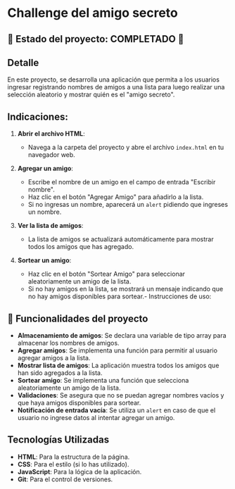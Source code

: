 # Challenge del amigo secreto

## :checkered_flag: Estado del proyecto: COMPLETADO :checkered_flag:

## Detalle

En este proyecto, se desarrolla una aplicación que permita a los usuarios ingresar registrando nombres de amigos a una lista para luego realizar una selección aleatorio y mostrar quién es el "amigo secreto".

## Indicaciones:

1. **Abrir el archivo HTML**:
   - Navega a la carpeta del proyecto y abre el archivo `index.html` en tu navegador web.

2. **Agregar un amigo**:
   - Escribe el nombre de un amigo en el campo de entrada "Escribir nombre".
   - Haz clic en el botón "Agregar Amigo" para añadirlo a la lista.
   - Si no ingresas un nombre, aparecerá un `alert` pidiendo que ingreses un nombre.

3. **Ver la lista de amigos**:
   - La lista de amigos se actualizará automáticamente para mostrar todos los amigos que has agregado.

4. **Sortear un amigo**:
   - Haz clic en el botón "Sortear Amigo" para seleccionar aleatoriamente un amigo de la lista.
   - Si no hay amigos en la lista, se mostrará un mensaje indicando que no hay amigos disponibles para sortear.- Instrucciones de uso: 

## :open_file_folder: Funcionalidades del proyecto

- **Almacenamiento de amigos**: Se declara una variable de tipo array para almacenar los nombres de amigos.
- **Agregar amigos**: Se implementa una función para permitir al usuario agregar amigos a la lista.
- **Mostrar lista de amigos**: La aplicación muestra todos los amigos que han sido agregados a la lista.
- **Sortear amigo**: Se implementa una función que selecciona aleatoriamente un amigo de la lista.
- **Validaciones**: Se asegura que no se puedan agregar nombres vacíos y que haya amigos disponibles para sortear.
- **Notificación de entrada vacía**: Se utiliza un `alert` en caso de que el usuario no ingrese datos al intentar agregar un amigo.

## Tecnologías Utilizadas

- **HTML**: Para la estructura de la página.
- **CSS**: Para el estilo (si lo has utilizado).
- **JavaScript**: Para la lógica de la aplicación.
- **Git**: Para el control de versiones.
